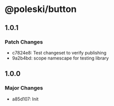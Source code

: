 # @poleski/button

## 1.0.1

### Patch Changes

- c7824e8: Test changeset to verify publishing
- 9a2b4bd: scope namescape for testing library

## 1.0.0

### Major Changes

- a85d107: Init

